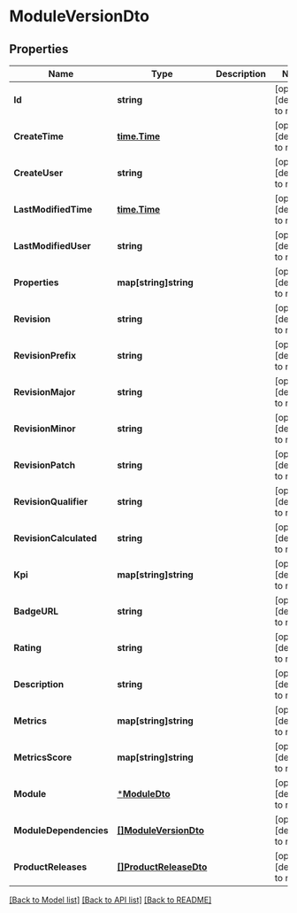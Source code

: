 # ModuleVersionDto

## Properties
Name | Type | Description | Notes
------------ | ------------- | ------------- | -------------
**Id** | **string** |  | [optional] [default to null]
**CreateTime** | [**time.Time**](time.Time.md) |  | [optional] [default to null]
**CreateUser** | **string** |  | [optional] [default to null]
**LastModifiedTime** | [**time.Time**](time.Time.md) |  | [optional] [default to null]
**LastModifiedUser** | **string** |  | [optional] [default to null]
**Properties** | **map[string]string** |  | [optional] [default to null]
**Revision** | **string** |  | [optional] [default to null]
**RevisionPrefix** | **string** |  | [optional] [default to null]
**RevisionMajor** | **string** |  | [optional] [default to null]
**RevisionMinor** | **string** |  | [optional] [default to null]
**RevisionPatch** | **string** |  | [optional] [default to null]
**RevisionQualifier** | **string** |  | [optional] [default to null]
**RevisionCalculated** | **string** |  | [optional] [default to null]
**Kpi** | **map[string]string** |  | [optional] [default to null]
**BadgeURL** | **string** |  | [optional] [default to null]
**Rating** | **string** |  | [optional] [default to null]
**Description** | **string** |  | [optional] [default to null]
**Metrics** | **map[string]string** |  | [optional] [default to null]
**MetricsScore** | **map[string]string** |  | [optional] [default to null]
**Module** | [***ModuleDto**](ModuleDto.md) |  | [optional] [default to null]
**ModuleDependencies** | [**[]ModuleVersionDto**](ModuleVersionDto.md) |  | [optional] [default to null]
**ProductReleases** | [**[]ProductReleaseDto**](ProductReleaseDto.md) |  | [optional] [default to null]

[[Back to Model list]](../README.md#documentation-for-models) [[Back to API list]](../README.md#documentation-for-api-endpoints) [[Back to README]](../README.md)

